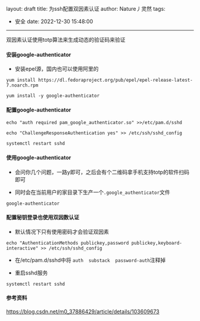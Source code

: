layout: draft
title: 为ssh配置双因素认证
author: Nature丿灵然
tags:
  - 安全
date: 2022-12-30 15:48:00
---
双因素认证使用totp算法来生成动态的验证码来验证

<!--more-->

#### 安装google-authenticator

- 安装epel源，国内也可以使用阿里的

```shell
yum install https://dl.fedoraproject.org/pub/epel/epel-release-latest-7.noarch.rpm

yum install -y google-authenticator
```

#### 配置google-authenticator

```shell
echo "auth required pam_google_authenticator.so" >>/etc/pam.d/sshd

echo "ChallengeResponseAuthentication yes" >> /etc/ssh/sshd_config

systemctl restart sshd
```

#### 使用google-authenticator

- 会问你几个问题，一路y即可，之后会有个二维码拿手机支持totp的软件扫码即可

- 同时会在当前用户的家目录下生产一个`.google_authenticator`文件

```shell
google-authenticator
```

#### 配置秘钥登录也使用双因数认证

- 默认情况下只有使用密码才会验证双因素

```shell
echo "AuthenticationMethods publickey,password publickey,keyboard-interactive" >> /etc/ssh/sshd_config
```

- 在/etc/pam.d/sshd中将 `auth  substack  password-auth`注释掉

- 重启sshd服务

```shell
systemctl restart sshd
```

#### 参考资料

<https://blog.csdn.net/m0_37886429/article/details/103609673>
